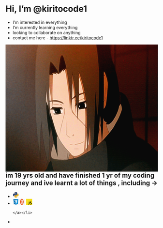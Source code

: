 #  Hi, I’m @kiritocode1
-  I’m interested in everything
-  I’m currently learning everything
-  looking to collaborate on anything
- contact me here - https://linktr.ee/kiritocode1

<p><img src="https://github.com/kiritocode1/kiritocode1/blob/main/github_smile.gif"  align="left" alt="smile" width="100%" height="420"/>
</p>



---





## im 19 yrs old and have finished 1 yr of my coding journey and ive learnt a lot of things , including -> 
<!-- [![portfolio](https://img.shields.io/badge/my_portfolio-000?style=for-the-badge&logo=ko-fi&logoColor=white)](https://katherinempeterson.com/) -->
<ul>
  <li><a href="https://www.python.org/"><img src="https://github.com/kiritocode1/kiritocode1/blob/main/readme.jpg" width="20px" height="20px" /></a></li>
  <li><a><img src="https://github.com/kiritocode1/kiritocode1/blob/main/css-logo.png"  width="20px" height="20px"/><img src="https://github.com/kiritocode1/kiritocode1/blob/main/html-logo.png"  width="20px" height="20px"/>
    <img src="https://github.com/kiritocode1/kiritocode1/blob/main/js-logo.png"  width="20px" height="20px"/>
    
    </a></li>
<li></li>
</ul>









<!---
kiritocode1/kiritocode1 is a ✨ special ✨ repository because its `README.md` (this file) appears on your GitHub profile.
You can click the Preview link to take a look at your changes.
--->
